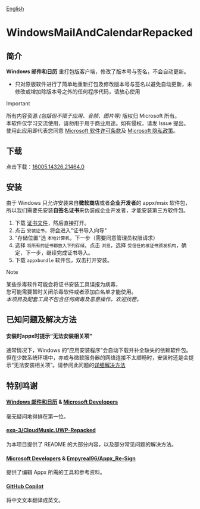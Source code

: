 [English](README_en.md)

# WindowsMailAndCalendarRepacked

## 简介

**Windows 邮件和日历** 重打包版客户端，修改了版本号与签名，不会自动更新。

-  只对原版软件进行了简单地重新打包及修改版本号与签名以避免自动更新，未修改或增加除版本号之外的任何程序代码，请放心使用

> [!IMPORTANT]
> 所有内容资源 _(包括但不限于应用、音频、图片等)_ 版权归 Microsoft 所有。  
> 本软件仅学习交流使用，请勿用于用于商业用途。如有侵权，请发 Issue 提出。  
> 使用此应用即代表您同意 [Microsoft 软件许可条款](https://go.microsoft.com/fwlink/?LinkID=524989)及 [Microsoft 隐私政策](https://go.microsoft.com/fwlink/?LinkID=521839)。

## 下载

点击下载：[16005.14326.21464.0](https://github.com/xuangeyouneihan/WindowsMailAndCalendarRepacked/releases/download/16005.14326.21464.0/windows-mail-and-calendar-16005-14326-21464-0.appxbundle)

## 安装

由于 Windows 只允许安装来自**微软商店**或者**企业开发者**的 appx/msix 软件包，所以我们需要先安装**自签名证书**来伪装成企业开发者，才能安装第三方软件包。

1. 下载 [证书文件](https://github.com/xuangeyouneihan/WindowsMailAndCalendarRepacked/releases/download/16005.14326.21464.0/windows-mail-and-calendar-repacked.cer)，然后直接打开。
2. 点击 `安装证书`，将会进入"证书导入向导"
3. "存储位置"选 `本地计算机`，下一步（需要同意管理员权限请求）
4. 选择 `将所有的证书都放入下列存储`，点击 `浏览`，选择 `受信任的根证书颁发机构`，确定，下一步，继续完成证书导入。
5. 下载 `appxbundle` 软件包，双击打开安装。

> [!NOTE]
> 某些杀毒软件可能会将证书安装工具误报为病毒，  
> 您可能需要暂时关闭杀毒软件或者添加白名单才能使用。  
> *本项目及配套工具不包含任何病毒及恶意操作，欢迎找茬。*

## 已知问题及解决方法

#### 安装时appx时提示“无法安装相关项”

通常情况下，Windows 的“应用安装程序”会自动下载并补全缺失的依赖软件包。但在少数系统环境中，亦或与微软服务器的网络连接不太顺畅时，安装时还是会提示“无法安装相关项”。请参阅此问题的[详细解决方法](Dependencies.md)

## 特别鸣谢

#### [Windows 邮件和日历](https://apps.microsoft.com/detail/9WZDNCRFHVQM) & [Microsoft Developers](https://developer.microsoft.com/zh-cn)

毫无疑问地得排在第一位。

#### [exp-3/CloudMusic.UWP-Repacked](https://github.com/exp-3/CloudMusic.UWP-Repacked)

为本项目提供了 README 的大部分内容，以及部分常见问题的解决方法。

#### [Microsoft Developers](https://developer.microsoft.com/zh-cn/) & [Empyreal96/Appx_Re-Sign](https://github.com/Empyreal96/Appx_Re-Sign)

提供了编辑 Appx 所需的工具和参考资料。

#### [GitHub Copilot](https://github.com/features/copilot)

将中文文本翻译成英文。